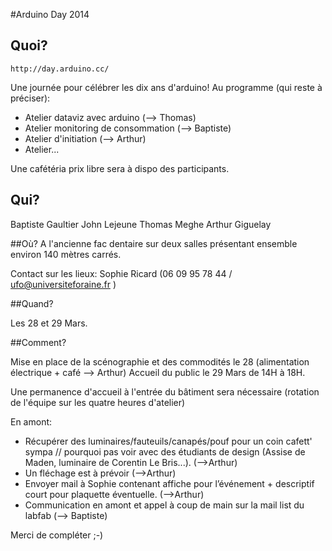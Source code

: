 #Arduino Day 2014

## Quoi? 
    http://day.arduino.cc/
Une journée pour célébrer les dix ans d'arduino!
Au programme (qui reste à préciser):
- Atelier dataviz avec arduino (--> Thomas)
- Atelier monitoring de consommation (--> Baptiste)
- Atelier d'initiation (--> Arthur)
- Atelier...

Une cafétéria prix libre sera à dispo des participants.


## Qui? 
Baptiste Gaultier 
John Lejeune
Thomas Meghe 
Arthur Giguelay

##Où?
A l'ancienne fac dentaire sur deux salles présentant ensemble environ 140 mètres carrés.

Contact sur les lieux: Sophie Ricard (06 09 95 78 44 / ufo@universiteforaine.fr )

##Quand?

Les 28 et 29 Mars. 

##Comment?

Mise en place de la scénographie et des commodités le 28 (alimentation électrique + café --> Arthur)
Accueil du public le 29 Mars de 14H à 18H.

Une permanence d'accueil à l'entrée du bâtiment sera nécessaire (rotation de l'équipe sur les quatre heures d'atelier)

En amont:

- Récupérer des luminaires/fauteuils/canapés/pouf pour un coin cafett' sympa // pourquoi pas voir avec des étudiants de design (Assise de Maden, luminaire de Corentin Le Bris...). (-->Arthur)
- Un fléchage est à prévoir (-->Arthur)
- Envoyer mail à Sophie contenant affiche pour l’événement + descriptif court pour plaquette éventuelle. (-->Arthur)
- Communication en amont et appel à coup de main sur la mail list du labfab (--> Baptiste)


Merci de compléter ;-)